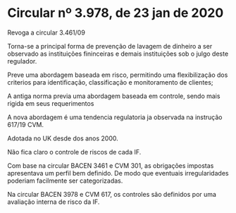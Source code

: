 # Circular nº 3.978, de 23 jan de 2020

Revoga a circular 3.461/09

Torna-se a principal forma de prevenção de lavagem de dinheiro a ser observado as instituições fininceiras e demais instituições sob o julgo deste regulador.

Preve uma abordagem baseada em risco, permitindo uma flexibilização dos criterios para identificação, classificação e monitoramento de clientes;

A antiga norma previa uma abordagem baseada em controle, sendo mais rigida em seus requerimentos

A nova abordagem é uma tendencia regulatoria ja observada na instrução 617/19 CVM.

Adotada no UK desde dos anos 2000.

Não fica claro o controle de riscos de cada IF.

Com base na circular BACEN  3461 e CVM 301, as obrigações impostas apresentava um perfil bem definido. De modo que eventuais irregularidades poderiam facilmente ser categorizadas.

Na circular BACEN 3978 e CVM 617, os controles são definidos por uma avaliação interna de risco da IF. 